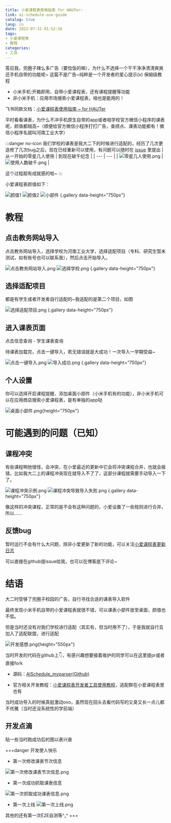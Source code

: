 ```yaml
---
title: 小爱课程表使用指南 for HAUTer​~
link: ai-schedule-use-guide
catalog: true
lang: cn
date: 2022-07-31 01:52:56 
tags:
- 小爱课程表
- 教程
categories:
- 工具
---
```

答应我，兜圈子辣么多广告（要恰饭的嘛），为什么不选择一个干干净净清清爽爽还手机自带的功能呢~
这篇不是广告~纯粹是一个开发者的爱心提示(x) 保姆级教程
-   小米手机:开箱即用，自带小爱课程表，还有课程提醒等功能
-   非小米手机：应用市场搜索小爱课程表，咱也是能用的！

飞书同款文档：[小爱课程表使用指南 ~ for HAUTer](https://nf2pjr3e5t.feishu.cn/docx/doxcnBwSqfgWMycjjosHCSU3BVh)

平时看看课表，为什么不冲手机原生自带的app或者咱学校官方微信小程序的课表呢，颜值都贼高~（顺便给官方微信小程序打打广告，查绩点、课表功能都有！微信小程序名就叫河南工业大学）

:::danger no-icon
我们学校的课表是我大二下的时候进行适配的，经历了几次更迭修了几次bug之后，现在已经重新可以使用，有问题可以随时在 [issue](https://github.com/yusixian/AISchedule_myparser/issues) 里提出
| 从一开始的零星几人使用 | 到现在破千纪念 |
| --- | --- |
| ![零星几人使用.png](零星几人使用.png) | ![使用人数破千.png](使用人数破千.png) |

这个过程超有成就感的啦~
:::

小爱课程表颜值如下：

![颜值1](颜值1.png "日常使用")
![颜值2](颜值2.png "小爱提示")
![小部件](小部件.png "桌面小部件")
{.gallery data-height="750px"}

# 教程

## 点击教务网站导入

点击教务网站导入，选择学校为河南工业大学，选择适配项目（专科、研究生暂未测试，如有账号也可以联系我），然后点击开始导入。

![点击教务网站导入.png](点击教务网站导入.png "点击教务网站导入")
![选择学校.png](选择学校.png "选择学校")
{.gallery data-height="750px"}

## 选择适配项目

都是有学生或者开发者自行适配的~我适配的是第二个项目，如图

![选择适配项目.png](选择适配项目.png)
{.gallery data-height="750px"}

## 进入课表页面

点击信息查询 - 学生课表查询

待课表加载完，点击一键导入，若无错误就是大成功！一次导入一学期受益~

![点击一键导入.png](点击一键导入.png "点击一键导入")
![导入成功.png](导入成功.png "导入成功")
{.gallery data-height="750px"}

## 个人设置

你可以选择开启课程提醒、添加桌面小部件（小米手机有的功能），非小米手机可以在应用商店搜索小爱课程表，是有单独的app哒

![桌面小部件.png](桌面小部件.png){height="750px"}

# 可能遇到的问题（已知）

## 课程冲突

有些课程啊他很怪，会冲突，在小爱最近的更新中它会将冲突课程合并，也就会报错，比如我大二上的课程冲突现在就导入不了了，这部分课程就需要手动导入一下了。

![课程冲突示例.png](课程冲突示例.png "课程冲突示例")
![课程冲突导致导入失败.png](课程冲突导致导入失败.png "导入失败")
{.gallery data-height="750px"}

像这样的冲突课程，正常的是不会有这种问题的，小爱设置了一些规则进行合并，所以……

## 反馈bug

暂时运行不会有什么大问题，除非小爱更新了新的功能，可以关注[小爱课程表更新日志](https://open-schedule-prod.ai.xiaomi.com/docs/#/release/)

可以直接在github提issue给我，也可以在博客底下评论~

# 结语

大二时受够了兜圈子校园的广告，自行寻找合适的课表导入软件

最终发现小米手机自带的小爱课程表就很不错，可以课表小部件放至桌面，颜值也不低。

但是当时还没有对我们学校进行适配（其实有，但当时用不了），于是我就自行去加入了适配联盟，进行适配

![开发感想.png](开发感想.png){height="550px"}

当时开发的代码在github上👇，有感兴趣想要接着维护的同学可以在这里提pr或者直接fork

- 源码：[AISchedule_myparser(Github)](https://github.com/yusixian/AISchedule_myparser)

- 官方相关开发教程：[小爱课程表开发者工具使用教程](https://open-schedule-prod.ai.xiaomi.com/docs/#/help/)，适配群在小爱课程表里也有

当时成功导入的时候真挺激动ovo，虽然现在回头去看代码写的又臭又长一点儿都不优雅（当时还没系统性的学前端）

## 开发点滴
贴一些当时跑成功后的图以表兴奋

+++danger 开发使人快乐
- 第一次修改课表节次信息

![第一次修改课表节次信息.png](第一次修改课表节次信息.png)

- 第一次成功抓取课表信息

![第一次抓取成功课表信息.png](第一次抓取成功课表信息.png)

- 第一次上线
![第一次上线.png](第一次上线.png)

其他的还有第一次E2E自测等^_^
+++